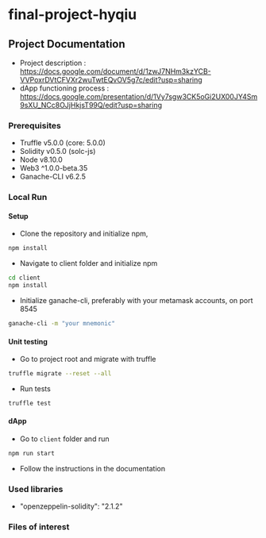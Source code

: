 # final-project-hyqiu

## Project Documentation

* Project description : https://docs.google.com/document/d/1zwJ7NHm3kzYCB-VVPoxrDVtCFVXr2wuTwtEQvOV5g7c/edit?usp=sharing
* dApp functioning process : https://docs.google.com/presentation/d/1Vy7sgw3CK5oGi2UX00JY4Sm9sXU_NCc8OJjHkjsT99Q/edit?usp=sharing

### Prerequisites

* Truffle v5.0.0 (core: 5.0.0)
* Solidity v0.5.0 (solc-js)
* Node v8.10.0
* Web3 ^1.0.0-beta.35
* Ganache-CLI v6.2.5

### Local Run

#### Setup 

* Clone the repository and initialize npm, 
```bash
npm install
```
* Navigate to client folder and initialize npm 
```bash
cd client
npm install
```
* Initialize ganache-cli, preferably with your metamask accounts, on port 8545
```bash
ganache-cli -m "your mnemonic"
```

#### Unit testing
* Go to project root and migrate with truffle
```bash
truffle migrate --reset --all
```
* Run tests
```bash
truffle test
```

#### dApp
* Go to `client` folder and run 
```bash
npm run start
```
* Follow the instructions in the documentation


### Used libraries

* "openzeppelin-solidity": "2.1.2"

### Files of interest


